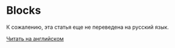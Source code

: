 # Blocks

К сожалению, эта статья еще не переведена на русский язык.

[Читать на английском](/en/waves-node/node-api/blocks)
